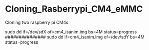 # Cloning_Rasberrypi_CM4_eMMC
Cloning two raspberry pi CM4s

sudo dd if=/dev/sdX of=cm4_isanim.img bs=4M status=progress
###############
sudo dd if=cm4_isanim.img of=/dev/sdY bs=4M status=progress
